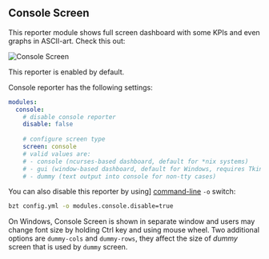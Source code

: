 ## Console Screen

This reporter module shows full screen dashboard with some KPIs and even
 graphs in ASCII-art. Check this out:

![Console Screen](console-rsz.png)

This reporter is enabled by default.

Console reporter has the following settings:

```yaml
modules:
  console:
    # disable console reporter
    disable: false
    
    # configure screen type
    screen: console
    # valid values are:
    # - console (ncurses-based dashboard, default for *nix systems)
    # - gui (window-based dashboard, default for Windows, requires Tkinter)
    # - dummy (text output into console for non-tty cases)
```

You can also disable this reporter by using]
[command-line](CommandLine.md) `-o` switch:
```bash
bzt config.yml -o modules.console.disable=true
```

On Windows, Console Screen is shown in separate window and users may
change font size by holding Ctrl key and using mouse wheel. Two
additional options are `dummy-cols` and `dummy-rows`, they affect the
size of _dummy_ screen that is used by `dummy` screen.

